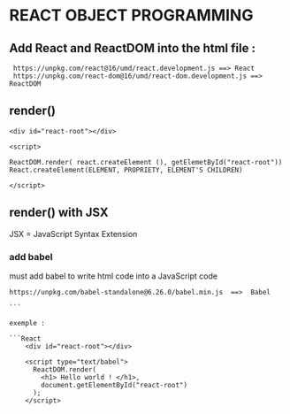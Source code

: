 # REACT OBJECT PROGRAMMING

## Add React and ReactDOM into the html file :

```
 https://unpkg.com/react@16/umd/react.development.js ==> React
 https://unpkg.com/react-dom@16/umd/react-dom.development.js ==> ReactDOM
```

## render()

```
<div id="react-root"></div>

<script>

ReactDOM.render( react.createElement (), getElemetById("react-root"))
React.createElement(ELEMENT, PROPRIETY, ELEMENT'S CHILDREN)

</script>
```

## render() with JSX

JSX = JavaScript Syntax Extension

### add babel

must add babel to write html code into a JavaScript code

````
https://unpkg.com/babel-standalone@6.26.0/babel.min.js  ==>  Babel

```

exemple :

```React
    <div id="react-root"></div>

    <script type="text/babel">
      ReactDOM.render(
        <h1> Hello world ! </h1>,
        document.getElementById("react-root")
      );
    </script>
````

